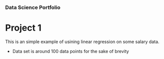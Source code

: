 ### Data Science Portfolio


# Project 1

This is an simple example of usining linear regression on some salary data.
- Data set is around 100 data points for the sake of brevity
